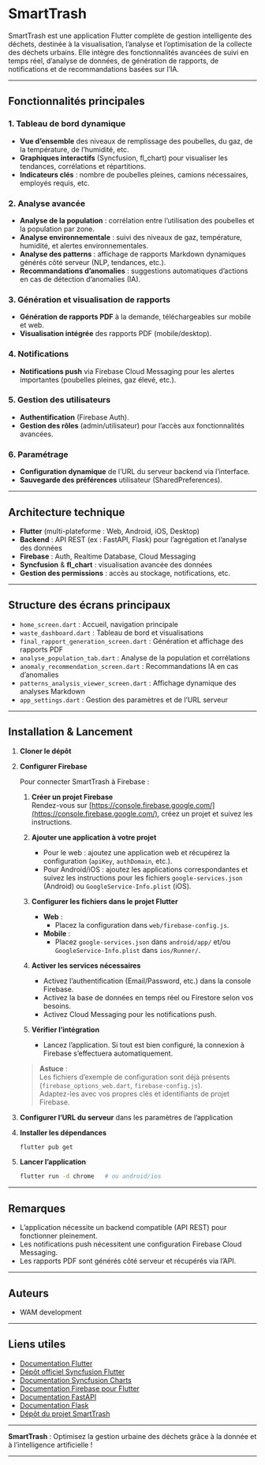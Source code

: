 # SmartTrash

SmartTrash est une application Flutter complète de gestion intelligente des déchets, destinée à la visualisation, l’analyse et l’optimisation de la collecte des déchets urbains. Elle intègre des fonctionnalités avancées de suivi en temps réel, d’analyse de données, de génération de rapports, de notifications et de recommandations basées sur l’IA.

---

## Fonctionnalités principales

### 1. **Tableau de bord dynamique**
- **Vue d’ensemble** des niveaux de remplissage des poubelles, du gaz, de la température, de l’humidité, etc.
- **Graphiques interactifs** (Syncfusion, fl_chart) pour visualiser les tendances, corrélations et répartitions.
- **Indicateurs clés** : nombre de poubelles pleines, camions nécessaires, employés requis, etc.

### 2. **Analyse avancée**
- **Analyse de la population** : corrélation entre l’utilisation des poubelles et la population par zone.
- **Analyse environnementale** : suivi des niveaux de gaz, température, humidité, et alertes environnementales.
- **Analyse des patterns** : affichage de rapports Markdown dynamiques générés côté serveur (NLP, tendances, etc.).
- **Recommandations d’anomalies** : suggestions automatiques d’actions en cas de détection d’anomalies (IA).

### 3. **Génération et visualisation de rapports**
- **Génération de rapports PDF** à la demande, téléchargeables sur mobile et web.
- **Visualisation intégrée** des rapports PDF (mobile/desktop).

### 4. **Notifications**
- **Notifications push** via Firebase Cloud Messaging pour les alertes importantes (poubelles pleines, gaz élevé, etc.).

### 5. **Gestion des utilisateurs**
- **Authentification** (Firebase Auth).
- **Gestion des rôles** (admin/utilisateur) pour l’accès aux fonctionnalités avancées.

### 6. **Paramétrage**
- **Configuration dynamique** de l’URL du serveur backend via l’interface.
- **Sauvegarde des préférences** utilisateur (SharedPreferences).

---

## Architecture technique

- **Flutter** (multi-plateforme : Web, Android, iOS, Desktop)
- **Backend** : API REST (ex : FastAPI, Flask) pour l’agrégation et l’analyse des données
- **Firebase** : Auth, Realtime Database, Cloud Messaging
- **Syncfusion** & **fl_chart** : visualisation avancée des données
- **Gestion des permissions** : accès au stockage, notifications, etc.

---

## Structure des écrans principaux

- `home_screen.dart` : Accueil, navigation principale
- `waste_dashboard.dart` : Tableau de bord et visualisations
- `final_rapport_generation_screen.dart` : Génération et affichage des rapports PDF
- `analyse_population_tab.dart` : Analyse de la population et corrélations
- `anomaly_recommendation_screen.dart` : Recommandations IA en cas d’anomalies
- `patterns_analysis_viewer_screen.dart` : Affichage dynamique des analyses Markdown
- `app_settings.dart` : Gestion des paramètres et de l’URL serveur

---

## Installation & Lancement

1. **Cloner le dépôt**
2. **Configurer Firebase**

   Pour connecter SmartTrash à Firebase :

   1. **Créer un projet Firebase**  
      Rendez-vous sur [https://console.firebase.google.com/](https://console.firebase.google.com/), créez un projet et suivez les instructions.

   2. **Ajouter une application à votre projet**  
      - Pour le web : ajoutez une application web et récupérez la configuration (`apiKey`, `authDomain`, etc.).
      - Pour Android/iOS : ajoutez les applications correspondantes et suivez les instructions pour les fichiers `google-services.json` (Android) ou `GoogleService-Info.plist` (iOS).

   3. **Configurer les fichiers dans le projet Flutter**  
      - **Web** :  
        - Placez la configuration dans `web/firebase-config.js`.
      - **Mobile** :  
        - Placez `google-services.json` dans `android/app/` et/ou `GoogleService-Info.plist` dans `ios/Runner/`.

   4. **Activer les services nécessaires**  
      - Activez l’authentification (Email/Password, etc.) dans la console Firebase.
      - Activez la base de données en temps réel ou Firestore selon vos besoins.
      - Activez Cloud Messaging pour les notifications push.

   5. **Vérifier l’intégration**  
      - Lancez l’application. Si tout est bien configuré, la connexion à Firebase s’effectuera automatiquement.

   > **Astuce** :  
   > Les fichiers d’exemple de configuration sont déjà présents (`firebase_options_web.dart`, `firebase-config.js`).  
   > Adaptez-les avec vos propres clés et identifiants de projet Firebase.

3. **Configurer l’URL du serveur** dans les paramètres de l’application
4. **Installer les dépendances**
   ```sh
   flutter pub get
   ```
5. **Lancer l’application**
   ```sh
   flutter run -d chrome   # ou android/ios
   ```

---

## Remarques

- L’application nécessite un backend compatible (API REST) pour fonctionner pleinement.
- Les notifications push nécessitent une configuration Firebase Cloud Messaging.
- Les rapports PDF sont générés côté serveur et récupérés via l’API.

---

## Auteurs

- WAM development

---

## Liens utiles

- [Documentation Flutter](https://docs.flutter.dev/)
- [Dépôt officiel Syncfusion Flutter](https://github.com/syncfusion/flutter-widgets)
- [Documentation Syncfusion Charts](https://help.syncfusion.com/flutter/chart/overview)
- [Documentation Firebase pour Flutter](https://firebase.flutter.dev/docs/overview)
- [Documentation FastAPI](https://fastapi.tiangolo.com/)
- [Documentation Flask](https://flask.palletsprojects.com/)
- [Dépôt du projet SmartTrash](https://github.com/votre-utilisateur/smart_trash) <!-- Remplacez par votre vrai lien GitHub -->

---

**SmartTrash** : Optimisez la gestion urbaine des déchets grâce à la donnée et à l’intelligence artificielle !

---
